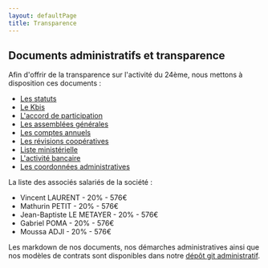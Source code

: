 ```yaml
---
layout: defaultPage
title: Transparence
---
```


## Documents administratifs et transparence

Afin d'offrir de la transparence sur l'activité du 24ème, nous mettons à disposition ces documents :

* [Les statuts](https://jeancloude.24eme.fr/index.php/s/Fb9DkRC544GYr3n)
* [Le Kbis](https://jeancloude.24eme.fr/index.php/s/8noZ9786rtTmBNP)
* [L'accord de participation](https://jeancloude.24eme.fr/index.php/s/6awJfcf3BjpjgHT)
* [Les assemblées générales](https://jeancloude.24eme.fr/index.php/s/BirbLYRQUuwKmcs)
* [Les comptes annuels](https://jeancloude.24eme.fr/index.php/s/5TOAZycfOKIonLL)
* [Les révisions coopératives](https://jeancloude.24eme.fr/index.php/s/Ydnwe4WQG3kXwjr)
* [Liste ministérielle](https://jeancloude.24eme.fr/index.php/s/krKq8sMtdoPzpZ4)
* [L'activité bancaire](https://github.com/24eme/banque/blob/master/data/history.csv)
* [Les coordonnées administratives](https://github.com/24eme/administratif/blob/master/README.md#coordonn%C3%A9es-administratives)

La liste des associés salariés de la société  :

* Vincent LAURENT - 20% - 576€
* Mathurin PETIT - 20% - 576€
* Jean-Baptiste LE METAYER - 20% - 576€
* Gabriel POMA - 20% - 576€
* Moussa ADJI - 20% - 576€

Les markdown de nos documents, nos démarches administratives ainsi que nos modèles de contrats sont disponibles dans notre [dépôt git administratif](https://github.com/24eme/administratif/blob/master/README.md).
